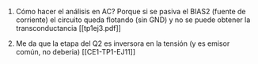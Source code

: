 1. Cómo hacer el análisis en AC? Porque si se pasiva el BIAS2 (fuente de corriente) el circuito queda flotando (sin GND) y no se puede obtener la transconductancia
   [[tp1ej3.pdf]]

2. Me da que la etapa del Q2 es inversora en la tensión (y es emisor común, no deberia) [[CE1-TP1-EJ11]]

   
